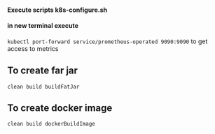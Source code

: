 #### Execute scripts k8s-configure.sh

#### in new terminal execute

`kubectl port-forward service/prometheus-operated 9090:9090` to get access to metrics

## To create far jar

`clean build buildFatJar`

## To create docker image

`clean build dockerBuildImage`